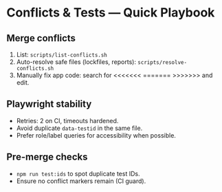 # Conflicts & Tests — Quick Playbook

## Merge conflicts
1) List: `scripts/list-conflicts.sh`
2) Auto-resolve safe files (lockfiles, reports): `scripts/resolve-conflicts.sh`
3) Manually fix app code: search for <<<<<<< ======= >>>>>>> and edit.

## Playwright stability
- Retries: 2 on CI, timeouts hardened.
- Avoid duplicate `data-testid` in the same file.
- Prefer role/label queries for accessibility when possible.

## Pre-merge checks
- `npm run test:ids` to spot duplicate test IDs.
- Ensure no conflict markers remain (CI guard).
